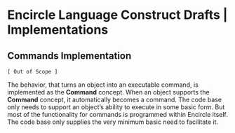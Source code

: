 ﻿Encircle Language Construct Drafts | Implementations
====================================================

Commands Implementation
-----------------------

`[ Out of Scope ]`

The behavior, that turns an object into an executable command, is implemented as the __Command__ concept. When an object supports the __Command__ concept, it automatically becomes a command. The code base only needs to support an object’s ability to execute in some basic form. But most of the functionality for commands is programmed within Encircle itself. The code base only supplies the very minimum basic need to facilitate it.